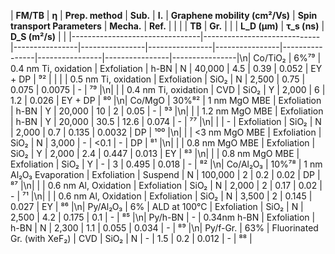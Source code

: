 | **FM/TB**                      | **η**                       | **Prep. method** | **Sub.**       | **I.**         | **Graphene mobility (cm²/Vs)** | **Spin transport Parameters** | **Mecha.** | **Ref.** |
|                                |                             | **TB**          | **Gr.**        |                |                | **L_D (μm)**   | **τ_s (ns)**   | **D_S (m²/s)** |                |
|--------------------------------|-----------------------------|----------------|----------------|----------------|----------------|----------------|----------------|----------------|----------------|\n| Co/TiO₂                        | 6%⁷⁹                       | 0.4 nm Ti, oxidation | Exfoliation | h-BN           | N              | 40,000         | 4.5            | 0.39           | 0.052          | EY + DP        | ⁹²            |
|                                |                             | 0.5 nm Ti, oxidation | Exfoliation | SiO₂           | N              | 2,500          | 0.75           | 0.075          | 0.0075         | -              | ⁷⁹            |\n|                                |                             | 0.4 nm Ti, oxidation | CVD         | SiO₂           | Y              | 2,000          | 6              | 1.2            | 0.026          | EY + DP        | ⁸⁰            |\n| Co/MgO                         | 30%⁸²                      | 1 nm MgO MBE    | Exfoliation    | h-BN           | Y              | 20,000         | 10             | 2              | 0.05           | -              | ⁹³            |\n|                                |                             | 1.2 nm MgO MBE  | Exfoliation    | h-BN           | Y              | 20,000         | 30.5           | 12.6           | 0.074          | -              | ⁷⁷            |\n|                                |                             | -              | Exfoliation    | SiO₂           | N              | 2,000          | 0.7            | 0.135          | 0.0032         | DP             | ¹⁰⁰           |\n|                                |                             | <3 nm MgO MBE   | Exfoliation    | SiO₂           | N              | 3,000          | -              | <0.1           | -              | DP             | ⁸¹            |\n|                                |                             | 0.8 nm MgO MBE  | Exfoliation    | SiO₂           | Y              | 2,000          | 2.4            | 0.447          | 0.013          | EY             | ⁸³            |\n|                                |                             | 0.8 nm MgO MBE  | Exfoliation    | SiO₂           | Y              | -              | 3              | 0.495          | 0.018          | -              | ⁸²            |\n| Co/Al₂O₃                       | 10%⁷⁸                      | 1 nm Al₂O₃ Evaporation | Exfoliation | Suspend        | N              | 100,000        | 2              | 0.2            | 0.02           | DP             | ⁸⁷            |\n|                                |                             | 0.6 nm Al, Oxidation | Exfoliation | SiO₂           | N              | 2,000          | 2              | 0.17           | 0.02           | -              | ⁷¹            |\n|                                |                             | 0.6 nm Al, Oxidation | Exfoliation | SiO₂           | N              | 3,500          | 2              | 0.145          | 0.027          | EY             | ⁸⁶            |\n| Py/Al₂O₃                       | 6%                         | ALD at 100°C    | Exfoliation    | SiO₂           | N              | 2,500          | 4.2            | 0.175          | 0.1            | -              | ⁸⁵            |\n| Py/h-BN                        | -                           | 0.34nm h-BN     | Exfoliation    | h-BN           | N              | 2,300          | 1.1            | 0.055          | 0.034          | -              | ⁸⁹            |\n| Py/f-Gr.                       | 63%                        | Fluorinated Gr. (with XeF₂) | CVD | SiO₂           | N              | -              | 1.5            | 0.2            | 0.012          | -              | ⁸⁸            |
